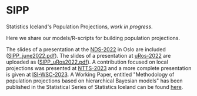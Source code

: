 # SIPP
Statistics Iceland's Population Projections, _work in progress_.

Here we share our models/R-scripts for building population projections. 

The slides of a presentation at the [NDS-2022](https://nds2021.demografi.no/) in Oslo  are included ([SIPP_june2022.pdf](https://github.com/violetacln/SIPP/blob/main/SIPP_june2022.pdf)). The slides of a presentation at [uRos-2022](https://r-project.ro/conference2022.html) are uploaded as ([SIPP_uRos2022.pdf](https://github.com/violetacln/SIPP/blob/main/SIPP_uRos2022.pdf)). A contribution focused on local projections was presented at [NTTS-2023]( https://ec.europa.eu/eurostat/cros/content/NTTS2023_en) and a more complete presentation is given at [ISI-WSC-2023](https://www.isi2023.org/).
A Working Paper, entitled "Methodology of population projections based on hierarchical Bayesian models" has been published in the Statistical Series of Statistics Iceland can be found [here](http://hagstofan.s3.amazonaws.com/media/public/2023/79a217c5-f567-4ddb-bed7-45329a32d531.pdf).
